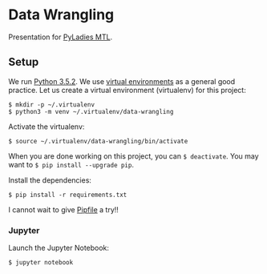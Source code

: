 # Data Wrangling

Presentation for [PyLadies MTL](http://www.meetup.com/pyladiesmtl/).

## Setup

We run [Python 3.5.2](https://www.python.org/downloads/release/python-352/).
We use [virtual environments](https://virtualenv.pypa.io/) as a general good practice.
Let us create a virtual environment (virtualenv) for this project:

    $ mkdir -p ~/.virtualenv
    $ python3 -m venv ~/.virtualenv/data-wrangling

Activate the virtualenv:

    $ source ~/.virtualenv/data-wrangling/bin/activate

When you are done working on this project, you can `$ deactivate`.
You may want to `$ pip install --upgrade pip`.

Install the dependencies:

    $ pip install -r requirements.txt

I cannot wait to give [Pipfile](https://github.com/pypa/pipfile) a try!!

### Jupyter

Launch the Jupyter Notebook:

    $ jupyter notebook
